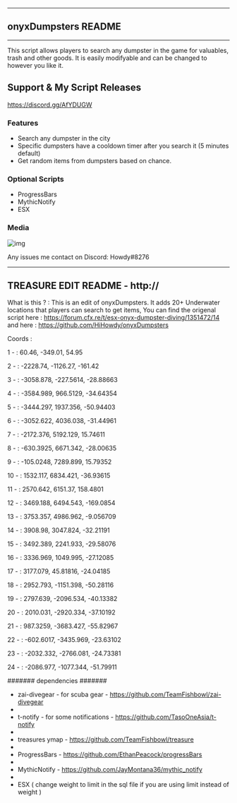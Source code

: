 ----------------------------
## onyxDumpsters README 
----------------------------
This script allows players to search any dumpster in the game for valuables, trash and other goods. It is easily modifyable and can be changed to however you like it.


## Support & My Script Releases
https://discord.gg/AfYDUGW

### Features
* Search any dumpster in the city
* Specific dumpsters have a cooldown timer after you search it (5 minutes default)
* Get random items from dumpsters based on chance.

### Optional Scripts
* ProgressBars
* MythicNotify
* ESX

### Media
![img](https://i.imgur.com/f556d63.jpg)

Any issues me contact on Discord: Howdy#8276

----------------------------
TREASURE EDIT README - http://
----------------------------

What is this ? : This is an edit of onyxDumpsters. It adds 20+ Underwater locations that players can search to get items, You can find the origenal script here : https://forum.cfx.re/t/esx-onyx-dumpster-diving/1351472/14 and here : https://github.com/HiHowdy/onyxDumpsters

Coords : 

1 - : 60.46, -349.01, 54.95

2 - : -2228.74, -1126.27, -161.42

3 - : -3058.878, -227.5614, -28.88663

4 - : -3584.989, 966.5129, -34.64354

5 - : -3444.297, 1937.356, -50.94403

6 - : -3052.622, 4036.038, -31.44961

7 - : -2172.376, 5192.129, 15.74611

8 - : -630.3925, 6671.342, -28.00635

9 - : -105.0248, 7289.899, 15.79352

10 - : 1532.117, 6834.421, -36.93615

11 - : 2570.642, 6151.37, 158.4801

12 - : 3469.188, 6494.543, -169.0854

13 - : 3753.357, 4986.962, -9.056709

14 - : 3908.98, 3047.824, -32.21191

15 - : 3492.389, 2241.933, -29.58076

16 - : 3336.969, 1049.995, -27.12085

17 - : 3177.079, 45.81816, -24.04185

18 - : 2952.793, -1151.398, -50.28116

19 - : 2797.639, -2096.534, -40.13382

20 - : 2010.031, -2920.334, -37.10192

21 - : 987.3259, -3683.427, -55.82967

22 - : -602.6017, -3435.969, -23.63102

23 - : -2032.332, -2766.081, -24.73381

24 - : -2086.977, -1077.344, -51.79911

####### dependencies ####### 

* zai-divegear - for scuba gear - https://github.com/TeamFishbowl/zai-divegear
* 
* t-notify - for some notifications - https://github.com/TasoOneAsia/t-notify
* 
* treasures ymap - https://github.com/TeamFishbowl/treasure
* 
* ProgressBars - https://github.com/EthanPeacock/progressBars
* 
* MythicNotify - https://github.com/JayMontana36/mythic_notify
* 
* ESX ( change weight to limit in the sql file if you are using limit instead of weight )






